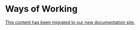 # Ways of Working

[This content has been migrated to our new documentation site.](https://gchq.github.io/gaffer-doc/latest/ways-of-working/)